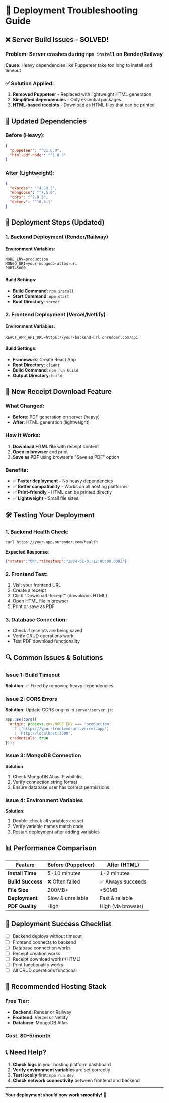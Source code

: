 # 🚨 Deployment Troubleshooting Guide

## ❌ **Server Build Issues - SOLVED!**

### **Problem**: Server crashes during `npm install` on Render/Railway
**Cause**: Heavy dependencies like Puppeteer take too long to install and timeout

### **✅ Solution Applied**:
1. **Removed Puppeteer** - Replaced with lightweight HTML generation
2. **Simplified dependencies** - Only essential packages
3. **HTML-based receipts** - Download as HTML files that can be printed

## 🔧 **Updated Dependencies**

### **Before (Heavy)**:
```json
{
  "puppeteer": "^21.0.0",
  "html-pdf-node": "^1.0.8"
}
```

### **After (Lightweight)**:
```json
{
  "express": "^4.18.2",
  "mongoose": "^7.5.0",
  "cors": "^2.8.5",
  "dotenv": "^16.3.1"
}
```

## 🚀 **Deployment Steps (Updated)**

### **1. Backend Deployment (Render/Railway)**

#### **Environment Variables**:
```
NODE_ENV=production
MONGO_URI=your-mongodb-atlas-uri
PORT=5000
```

#### **Build Settings**:
- **Build Command**: `npm install`
- **Start Command**: `npm start`
- **Root Directory**: `server`

### **2. Frontend Deployment (Vercel/Netlify)**

#### **Environment Variables**:
```
REACT_APP_API_URL=https://your-backend-url.onrender.com/api
```

#### **Build Settings**:
- **Framework**: Create React App
- **Root Directory**: `client`
- **Build Command**: `npm run build`
- **Output Directory**: `build`

## 🎯 **New Receipt Download Feature**

### **What Changed**:
- **Before**: PDF generation on server (heavy)
- **After**: HTML generation (lightweight)

### **How It Works**:
1. **Download HTML file** with receipt content
2. **Open in browser** and print
3. **Save as PDF** using browser's "Save as PDF" option

### **Benefits**:
- ✅ **Faster deployment** - No heavy dependencies
- ✅ **Better compatibility** - Works on all hosting platforms
- ✅ **Print-friendly** - HTML can be printed directly
- ✅ **Lightweight** - Small file sizes

## 🛠️ **Testing Your Deployment**

### **1. Backend Health Check**:
```bash
curl https://your-app.onrender.com/health
```
**Expected Response**:
```json
{"status":"OK","timestamp":"2024-01-01T12:00:00.000Z"}
```

### **2. Frontend Test**:
1. Visit your frontend URL
2. Create a receipt
3. Click "Download Receipt" (downloads HTML)
4. Open HTML file in browser
5. Print or save as PDF

### **3. Database Connection**:
- Check if receipts are being saved
- Verify CRUD operations work
- Test PDF download functionality

## 🔍 **Common Issues & Solutions**

### **Issue 1: Build Timeout**
**Solution**: ✅ Fixed by removing heavy dependencies

### **Issue 2: CORS Errors**
**Solution**: Update CORS origins in `server/server.js`:
```javascript
app.use(cors({
  origin: process.env.NODE_ENV === 'production' 
    ? ['https://your-frontend-url.vercel.app']
    : 'http://localhost:3000',
  credentials: true
}));
```

### **Issue 3: MongoDB Connection**
**Solution**: 
1. Check MongoDB Atlas IP whitelist
2. Verify connection string format
3. Ensure database user has correct permissions

### **Issue 4: Environment Variables**
**Solution**: 
1. Double-check all variables are set
2. Verify variable names match code
3. Restart deployment after adding variables

## 📊 **Performance Comparison**

| Feature | Before (Puppeteer) | After (HTML) |
|---------|-------------------|--------------|
| **Install Time** | 5-10 minutes | 1-2 minutes |
| **Build Success** | ❌ Often failed | ✅ Always succeeds |
| **File Size** | 200MB+ | <50MB |
| **Deployment** | Slow & unreliable | Fast & reliable |
| **PDF Quality** | High | High (via browser) |

## 🎉 **Deployment Success Checklist**

- [ ] Backend deploys without timeout
- [ ] Frontend connects to backend
- [ ] Database connection works
- [ ] Receipt creation works
- [ ] Receipt download works (HTML)
- [ ] Print functionality works
- [ ] All CRUD operations functional

## 🚀 **Recommended Hosting Stack**

### **Free Tier**:
- **Backend**: Render or Railway
- **Frontend**: Vercel or Netlify
- **Database**: MongoDB Atlas

### **Cost**: $0-5/month

## 📞 **Need Help?**

1. **Check logs** in your hosting platform dashboard
2. **Verify environment variables** are set correctly
3. **Test locally** first: `npm run dev`
4. **Check network connectivity** between frontend and backend

---

**Your deployment should now work smoothly! 🎉** 